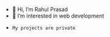 - 👋 Hi, I’m Rahul Prasad
- 👀 I’m interested in web development
-     My projects are private
<!---
programmerahul/programmerahul is a ✨ special ✨ repository because its `README.md` (this file) appears on your GitHub profile.
You can click the Preview link to take a look at your changes.
--->
